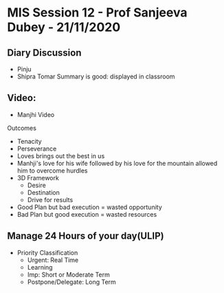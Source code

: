 # MIS Session 12 - Prof Sanjeeva Dubey - 21/11/2020

## Diary Discussion
- Pinju
- Shipra Tomar Summary is good: displayed in classroom

## Video:
- Manjhi Video

Outcomes
- Tenacity
- Perseverance
- Loves brings out the best in us
- Manhji's love for his wife followed by his love for the mountain allowed him to overcome hurdles
- 3D Framework 
	- Desire
	- Destination
	- Drive for results
- Good Plan but bad execution = wasted opportunity
- Bad Plan but good execution = wasted resources

## Manage 24 Hours of your day(ULIP)
- Priority Classification
	- Urgent: Real Time
	- Learning
	- Imp: Short or Moderate Term
	- Postpone/Delegate: Long Term